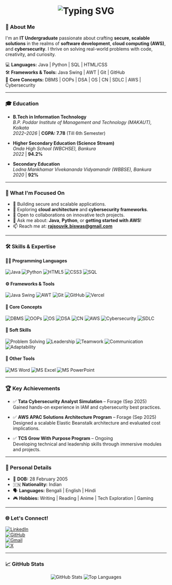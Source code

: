 <h1 align="center">
  <img src="https://readme-typing-svg.demolab.com?font=Fira+Code&size=28&duration=4000&pause=1000&color=0000FF&center=true&vCenter=true&width=600&lines=Hi+there+%F0%9F%91%8B%2C+I'm+Souvik+Biswas;Aspiring+Tech+Innovator+%F0%9F%9A%80;Cybersecurity+%2B+Cloud+Enthusiast+%F0%9F%94%90" alt="Typing SVG" />
</h1>

### 🌟 About Me

I'm an **IT Undergraduate** passionate about crafting **secure, scalable solutions** in the realms of **software development**, **cloud computing (AWS)**, and **cybersecurity**. I thrive on solving real-world problems with code, creativity, and curiosity.

💻 **Languages:** Java | Python | SQL | HTML/CSS  
🛠️ **Frameworks & Tools:** Java Swing | AWT | Git | GitHub  
🧠 **Core Concepts:** DBMS | OOPs | DSA | OS | CN | SDLC | AWS | Cybersecurity

---

### 🎓 Education

- **B.Tech in Information Technology**  
  *B.P. Poddar Institute of Management and Technology (MAKAUT), Kolkata*  
  *2022–2026* | **CGPA: 7.78** (Till 6th Semester)

- **Higher Secondary Education (Science Stream)**  
  *Onda High School (WBCHSE), Bankura*  
  *2022* | **94.2%**

- **Secondary Education**  
  *Lodna Mankhamar Vivekananda Vidyamandir (WBBSE), Bankura*  
  *2020* | **92%**

---

### 🎯 What I'm Focused On

- 🔭 Building secure and scalable applications.
- 🌱 Exploring **cloud architecture** and **cybersecurity frameworks**.
- 👯 Open to collaborations on innovative tech projects.
- 💬 Ask me about: **Java**, **Python**, or **getting started with AWS**!
- 📫 Reach me at: **rajsouvik.biswas@gmail.com**

---

### 🛠️ Skills & Expertise

#### 🧑‍💻 Programming Languages
![Java](https://img.shields.io/badge/Java-ED8B00?style=flat-square&logo=java&logoColor=white)
![Python](https://img.shields.io/badge/Python-3776AB?style=flat-square&logo=python&logoColor=white)
![HTML5](https://img.shields.io/badge/HTML5-E34F26?style=flat-square&logo=html5&logoColor=white)
![CSS3](https://img.shields.io/badge/CSS3-1572B6?style=flat-square&logo=css3&logoColor=white)
![SQL](https://img.shields.io/badge/SQL-4479A1?style=flat-square&logo=postgresql&logoColor=white)

#### ⚙️ Frameworks & Tools
![Java Swing](https://img.shields.io/badge/Java_Swing-007396?style=flat-square)
![AWT](https://img.shields.io/badge/AWT-4285F4?style=flat-square)
![Git](https://img.shields.io/badge/Git-F05032?style=flat-square&logo=git&logoColor=white)
![GitHub](https://img.shields.io/badge/GitHub-181717?style=flat-square&logo=github&logoColor=white)
![Vercel](https://img.shields.io/badge/Vercel-000000?style=flat-square&logo=vercel&logoColor=white)

#### 🧠 Core Concepts
![DBMS](https://img.shields.io/badge/DBMS-0A66C2?style=flat-square)
![OOPs](https://img.shields.io/badge/OOPs-FF6F61?style=flat-square)
![OS](https://img.shields.io/badge/Operating_Systems-008080?style=flat-square)
![DSA](https://img.shields.io/badge/DSA-6A1B9A?style=flat-square)
![CN](https://img.shields.io/badge/Networks-FF8C00?style=flat-square)
![AWS](https://img.shields.io/badge/AWS-232F3E?style=flat-square&logo=amazon-aws&logoColor=white)
![Cybersecurity](https://img.shields.io/badge/Cybersecurity-DC143C?style=flat-square)
![SDLC](https://img.shields.io/badge/SDLC-2E8B57?style=flat-square)

#### 💬 Soft Skills
![Problem Solving](https://img.shields.io/badge/Problem_Solving-FF5733?style=flat-square)
![Leadership](https://img.shields.io/badge/Leadership-3498DB?style=flat-square)
![Teamwork](https://img.shields.io/badge/Teamwork-8E44AD?style=flat-square)
![Communication](https://img.shields.io/badge/Communication-1ABC9C?style=flat-square)
![Adaptability](https://img.shields.io/badge/Adaptability-F39C12?style=flat-square)

#### 🧰 Other Tools
![MS Word](https://img.shields.io/badge/Word-2B579A?style=flat-square&logo=microsoft-word&logoColor=white)
![MS Excel](https://img.shields.io/badge/Excel-217346?style=flat-square&logo=microsoft-excel&logoColor=white)
![MS PowerPoint](https://img.shields.io/badge/PowerPoint-B7472A?style=flat-square&logo=microsoft-powerpoint&logoColor=white)

---

### 🏆 Key Achievements

- ✅ **Tata Cybersecurity Analyst Simulation** – Forage (Sep 2025)  
  Gained hands-on experience in IAM and cybersecurity best practices.

- ✅ **AWS APAC Solutions Architecture Program** – Forage (Sep 2025)  
  Designed a scalable Elastic Beanstalk architecture and evaluated cost implications.

- ✅ **TCS Grow With Purpose Program** – Ongoing  
  Developing technical and leadership skills through immersive modules and projects.

---

### 🧍 Personal Details

- 🎂 **DOB:** 28 February 2005  
- 🇮🇳 **Nationality:** Indian  
- 🗣️ **Languages:** Bengali | English | Hindi  
- 🎮 **Hobbies:** Writing | Reading | Anime | Tech Exploration | Gaming

---

### 🌐 Let's Connect!

[![LinkedIn](https://img.shields.io/badge/LinkedIn-0077B5?style=for-the-badge&logo=linkedin&logoColor=white)](https://www.linkedin.com/in/souvikbiswas2802)  
[![GitHub](https://img.shields.io/badge/GitHub-181717?style=for-the-badge&logo=github&logoColor=white)](https://github.com/souvikbiswas2802)  
[![Gmail](https://img.shields.io/badge/Gmail-D14836?style=for-the-badge&logo=gmail&logoColor=white)](mailto:rajsouvik.biswas@gmail.com)  
[![X](https://img.shields.io/badge/X-1DA1F2?style=for-the-badge&logo=X&logoColor=black)](https://x.com/souvik2802)

---

### 📈 GitHub Stats

<p align="center">
  <img src="https://github-readme-stats.vercel.app/api?username=souvikbiswas2802&show_icons=true&theme=radical" alt="GitHub Stats" />
  <img src="https://github-readme-stats.vercel.app/api/top-langs/?username=souvikbiswas2802&layout=compact&theme=radical" alt="Top Languages" />
</p>
